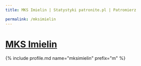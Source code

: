 ```yaml
---
title: MKS Imielin | Statystyki patronite.pl | Patromierz

permalink: /mksimielin
---
```


# [MKS Imielin](https://patronite.pl/mksimielin)

{% include profile.md name="mksimielin" prefix="m" %}
